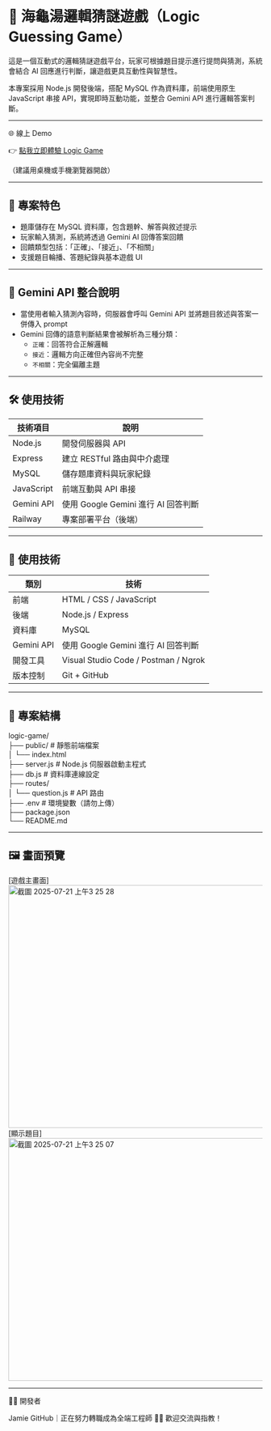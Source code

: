 # 🐢 海龜湯邏輯猜謎遊戲（Logic Guessing Game）

這是一個互動式的邏輯猜謎遊戲平台，玩家可根據題目提示進行提問與猜測，系統會結合 AI 回應進行判斷，讓遊戲更具互動性與智慧性。

本專案採用 Node.js 開發後端，搭配 MySQL 作為資料庫，前端使用原生 JavaScript 串接 API，實現即時互動功能，並整合 Gemini API 進行邏輯答案判斷。

---

🌐 線上 Demo

👉 [點我立即體驗 Logic Game](https://logicgame.onrender.com)

（建議用桌機或手機瀏覽器開啟）

---

## 🚀 專案特色

- 題庫儲存在 MySQL 資料庫，包含題幹、解答與敘述提示
- 玩家輸入猜測，系統將透過 Gemini AI 回傳答案回饋
- 回饋類型包括：「正確」、「接近」、「不相關」
- 支援題目輪播、答題紀錄與基本遊戲 UI
  
---

## 🤖 Gemini API 整合說明

- 當使用者輸入猜測內容時，伺服器會呼叫 Gemini API 並將題目敘述與答案一併傳入 prompt
- Gemini 回傳的語意判斷結果會被解析為三種分類：
  - `正確`：回答符合正解邏輯
  - `接近`：邏輯方向正確但內容尚不完整
  - `不相關`：完全偏離主題

---

## 🛠️ 使用技術

| 技術項目 | 說明 |
|----------|------|
| Node.js | 開發伺服器與 API |
| Express | 建立 RESTful 路由與中介處理 |
| MySQL | 儲存題庫資料與玩家紀錄 |
| JavaScript | 前端互動與 API 串接 |
| Gemini API | 使用 Google Gemini 進行 AI 回答判斷 |
| Railway | 專案部署平台（後端） |
---

## 🧰 使用技術

| 類別 | 技術 |
|------|------|
| 前端 | HTML / CSS / JavaScript |
| 後端 | Node.js / Express |
| 資料庫 | MySQL |
| Gemini API | 使用 Google Gemini 進行 AI 回答判斷 |
| 開發工具 | Visual Studio Code / Postman / Ngrok |
| 版本控制 | Git + GitHub |

---

## 📂 專案結構

logic-game/<br/>
├── public/ # 靜態前端檔案<br/>
│ └── index.html<br/>
├── server.js # Node.js 伺服器啟動主程式<br/>
├── db.js # 資料庫連線設定<br/>
├── routes/<br/>
│ └── question.js # API 路由<br/>
├── .env # 環境變數（請勿上傳）<br/>
├── package.json<br/>
└── README.md<br/>


---


## 🖼️ 畫面預覽


[遊戲主畫面]<br/>
<img width="600" height="480" alt="截圖 2025-07-21 上午3 25 28" src="https://github.com/user-attachments/assets/607e17ae-0c49-4657-8bf3-99cb4cb30a7f" />
<br/>
[顯示題目]<br/>
<img width="600" height="480" alt="截圖 2025-07-21 上午3 25 07" src="https://github.com/user-attachments/assets/fbe8d9c4-2a71-4a42-a01a-8d459f0ac084" />
<br/>

---

🙋‍♀️ 開發者

Jamie
GitHub｜正在努力轉職成為全端工程師 🧑‍💻
歡迎交流與指教！

